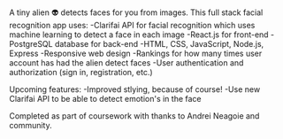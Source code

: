 A tiny alien 👽 detects faces for you from images. This full stack facial recognition app uses:
-Clarifai API for facial recognition which uses machine learning to detect a face in each image
-React.js for front-end
-PostgreSQL database for back-end
-HTML, CSS, JavaScript, Node.js, Express
-Responsive web design 
-Rankings for how many times user account has had the alien detect faces
-User authentication and authorization (sign in, registration, etc.)

Upcoming features:
-Improved stlying, because of course!
-Use new Clarifai API to be able to detect emotion's in the face

Completed as part of coursework with thanks to Andrei Neagoie and community.
